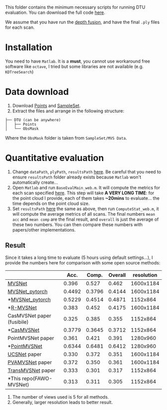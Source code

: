 This folder contains the minimum necessary scripts for running DTU evaluation. You can download the full code [here](http://roboimagedata2.compute.dtu.dk/data/MVS/SampleSet.zip).

We assume that you have run the [depth fusion](../), and have the final `.ply` files for each scan.

# Installation

You need to have `Matlab`. It is a **must**, you cannot use workaround free software like `octave`, I tried but some libraries are not available (e.g. `KDTreeSearch`)

# Data download

1.  Download [Points](http://roboimagedata2.compute.dtu.dk/data/MVS/Points.zip) and [SampleSet](http://roboimagedata2.compute.dtu.dk/data/MVS/SampleSet.zip).
2.  Extract the files and arrange in the following structure:
```
├── DTU (can be anywhere)
│   ├── Points
│   └── ObsMask
```
Where the `ObsMask` folder is taken from `SampleSet/MVS Data`.

# Quantitative evaluation

1.  Change `dataPath`, `plyPath`, `resultsPath` [here](https://github.com/kwea123/CasMVSNet_pl/blob/784cec6635fa819bab0d716c15ba07972c260293/evaluations/dtu/BaseEvalMain_web.m#L8-L10). Be careful that you need to ensure `resultsPath` folder already exists because `Matlab` won't automatically create...
2.  Open `Matlab` and run `BaseEvalMain_web.m`. It will compute the metrics for each scan specified [here](https://github.com/kwea123/CasMVSNet_pl/blob/master/evaluations/dtu/BaseEvalMain_web.m#L23). This step will take **A VERY LONG TIME**: for the point cloud I provide, each of them takes **~20mins** to evaluate... the time depends on the point cloud size.
3.  Set `resultsPath` [here](https://github.com/kwea123/CasMVSNet_pl/blob/master/evaluations/dtu/ComputeStat_web.m#L10) the same as above, then run `ComputeStat_web.m`, it will compute the average metrics of all scans. The final numbers `mean acc` and `mean comp` are the final result, and `overall` is just the average of these two numbers. You can then compare these numbers with papers/other implementations.

## Result
Since it takes a long time to evaluate (5 hours using default settings...), I provide the numbers here for comparison with some open source methods:

|   | Acc. | Comp. | Overall | resolution |
| --- | --- | --- | --- | --- |
| [MVSNet](https://github.com/YoYo000/MVSNet) | 0.396 | 0.527 | 0.462 | 1600x1184 |
| [MVSNet_pytorch](https://github.com/xy-guo/MVSNet_pytorch) | 0.4492 | 0.3796 | 0.4144 | 1600x1184 |
| *[MVSNet_pytorch](https://github.com/xy-guo/MVSNet_pytorch) | 0.5229 | 0.4514 | 0.4871 | 1152x864 |
| *[R-MVSNet](https://github.com/YoYo000/MVSNet) | 0.383 | 0.452 | 0.4175 | 1600x1184 |
| CasMVSNet paper (fusibile) | 0.325 | 0.385 | 0.355 | 1152x864 |
| *[CasMVSNet](https://github.com/alibaba/cascade-stereo/tree/master/CasMVSNet) | 0.3779 | 0.3645 | 0.3712 | 1152x864 |
| PointMVSNet paper | 0.361 | 0.421 | 0.391 | 1280x960 |
| *[PointMVSNet](https://github.com/callmeray/PointMVSNet) | 0.6344 | 0.6481 | 0.6412 | 1280x960 |
| [UCSNet](https://github.com/touristCheng/UCSNet) paper | 0.330 | 0.372 | 0.351 | 1600x1184 |
| [PVAMVSNet](https://github.com/yhw-yhw/PVAMVSNet) paper | 0.372 | 0.350 | 0.361 | 1600x1184 |
| [TransMVSNet](https://github.com/megvii-research/TransMVSNet) paper | 0.333 | 0.301 | 0.317 | 1152x864 |
| *This repo(FAWO-MVSNet) | 0.313 | 0.311 | 0.305 | 1152x864 |

1. The number of views used is 5 for all methods.
2. Generally, larger resolution leads to better result.

